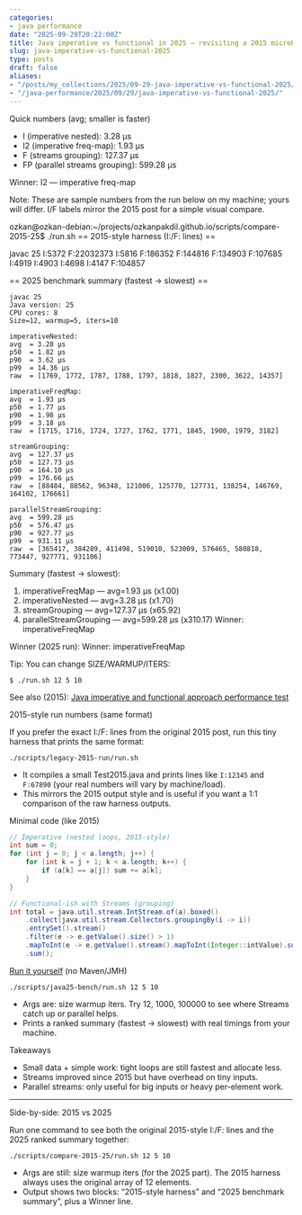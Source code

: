 ```yaml
---
categories:
- java performance
date: "2025-09-29T20:22:00Z"
title: Java imperative vs functional in 2025 — revisiting a 2015 microbenchmark
slug: java-imperative-vs-functional-2025
type: posts
draft: false
aliases:
- "/posts/my_collections/2025/09-29-java-imperative-vs-functional-2025/"
- "/java-performance/2025/09/29/java-imperative-vs-functional-2025/"
---
```

Quick numbers (avg; smaller is faster)

- I (imperative nested): 3.28 µs
- I2 (imperative freq-map): 1.93 µs
- F (streams grouping): 127.37 µs
- FP (parallel streams grouping): 599.28 µs

Winner: I2 — imperative freq-map

Note: These are sample numbers from the run below on my machine; yours will differ. I/F labels mirror the 2015 post for a simple visual compare.

ozkan@ozkan-debian:~/projects/ozkanpakdil.github.io/scripts/compare-2015-25$ ./run.sh
== 2015-style harness (I:/F: lines) ==

javac 25
I:5372
F:22032373
I:5816
F:186352
F:144816
F:134903
F:107685
I:4919
I:4903
I:4698
I:4147
F:104857

== 2025 benchmark summary (fastest → slowest) ==
```shell
javac 25
Java version: 25
CPU cores: 8
Size=12, warmup=5, iters=10

imperativeNested:
avg  = 3.28 µs
p50  = 1.82 µs
p90  = 3.62 µs
p99  = 14.36 µs
raw  = [1769, 1772, 1787, 1788, 1797, 1818, 1827, 2300, 3622, 14357]

imperativeFreqMap:
avg  = 1.93 µs
p50  = 1.77 µs
p90  = 1.98 µs
p99  = 3.18 µs
raw  = [1715, 1716, 1724, 1727, 1762, 1771, 1845, 1900, 1979, 3182]

streamGrouping:
avg  = 127.37 µs
p50  = 127.73 µs
p90  = 164.10 µs
p99  = 176.66 µs
raw  = [88484, 88562, 96348, 121006, 125770, 127731, 138254, 146769, 164102, 176661]

parallelStreamGrouping:
avg  = 599.28 µs
p50  = 576.47 µs
p90  = 927.77 µs
p99  = 931.11 µs
raw  = [365417, 384289, 411498, 519010, 523009, 576465, 580818, 773447, 927771, 931106]
```

Summary (fastest → slowest):
1. imperativeFreqMap — avg=1.93 µs (x1.00)
2. imperativeNested — avg=3.28 µs (x1.70)
3. streamGrouping — avg=127.37 µs (x65.92)
4. parallelStreamGrouping — avg=599.28 µs (x310.17)
   Winner: imperativeFreqMap

Winner (2025 run): Winner: imperativeFreqMap

Tip: You can change SIZE/WARMUP/ITERS:
```shell
$ ./run.sh 12 5 10
```

See also (2015): [Java imperative and functional approach performance test](/java-performance/2015/09/19/java-imperative-vs-functional/)

2015-style run numbers (same format)

If you prefer the exact I:/F: lines from the original 2015 post, run this tiny harness that prints the same format:

```
./scripts/legacy-2015-run/run.sh
```
- It compiles a small Test2015.java and prints lines like `I:12345` and `F:67890` (your real numbers will vary by machine/load).
- This mirrors the 2015 output style and is useful if you want a 1:1 comparison of the raw harness outputs.

Minimal code (like 2015)

```java
// Imperative (nested loops, 2015-style)
int sum = 0;
for (int j = 0; j < a.length; j++) {
    for (int k = j + 1; k < a.length; k++) {
        if (a[k] == a[j]) sum += a[k];
    }
}
```

```java
// Functional-ish with Streams (grouping)
int total = java.util.stream.IntStream.of(a).boxed()
    .collect(java.util.stream.Collectors.groupingBy(i -> i))
    .entrySet().stream()
    .filter(e -> e.getValue().size() > 1)
    .mapToInt(e -> e.getValue().stream().mapToInt(Integer::intValue).sum())
    .sum();
```

[Run it yourself](https://github.com/ozkanpakdil/ozkanpakdil.github.io/blob/4dd36a1b07b982dbad8e8283bc28efc7ebc8bb24/scripts/java25-bench/run.sh#L1) (no Maven/JMH)
```
./scripts/java25-bench/run.sh 12 5 10
```
- Args are: size warmup iters. Try 12, 1000, 100000 to see where Streams catch up or parallel helps.
- Prints a ranked summary (fastest → slowest) with real timings from your machine.

Takeaways
- Small data + simple work: tight loops are still fastest and allocate less.
- Streams improved since 2015 but have overhead on tiny inputs.
- Parallel streams: only useful for big inputs or heavy per-element work.

---

Side-by-side: 2015 vs 2025

Run one command to see both the original 2015-style I:/F: lines and the 2025 ranked summary together:
```
./scripts/compare-2015-25/run.sh 12 5 10
```
- Args are still: size warmup iters (for the 2025 part). The 2015 harness always uses the original array of 12 elements.
- Output shows two blocks: “2015-style harness” and “2025 benchmark summary”, plus a Winner line.
